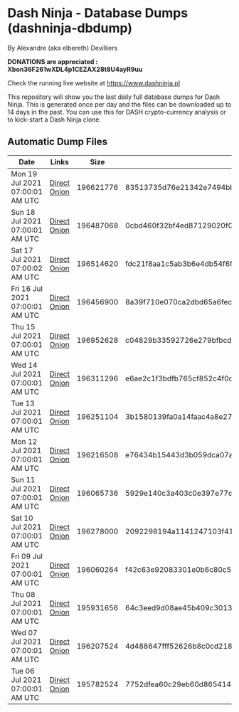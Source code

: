# Dash Ninja - Database Dumps (dashninja-dbdump)
By Alexandre (aka elbereth) Devilliers

**DONATIONS are appreciated : Xbon36F261wXDL4p1CEZAX28t8U4ayR9uu**

Check the running live website at https://www.dashninja.pl

This repository will show you the last daily full database dumps for Dash Ninja. This is generated once per day and the files can be downloaded up to 14 days in the past.
You can use this for DASH crypto-currency analysis or to kick-start a Dash Ninja clone.


## Automatic Dump Files
| Date | Links | Size | SHA256 |
|--|--|--|--|
| Mon 19 Jul 2021 07:00:01 AM UTC | [Direct](https://oshi.at/thqcuJ) [Onion](http://oshiatwowvdbshka.onion/thqcuJ) | 196621776 | 83513735d76e21342e7494bb1a0631db533f56221e1930a3c5712e44bcbc6309 | 
| Sun 18 Jul 2021 07:00:01 AM UTC | [Direct](https://oshi.at/nSeALJ) [Onion](http://oshiatwowvdbshka.onion/nSeALJ) | 196487068 | 0cbd460f32bf4ed87129020f05d286da21eb0bc887598c044dde81695f5e44b6 | 
| Sat 17 Jul 2021 07:00:02 AM UTC | [Direct](https://oshi.at/jpEWEP) [Onion](http://oshiatwowvdbshka.onion/jpEWEP) | 196514620 | fdc21f8aa1c5ab3b6e4db54f6fb68056af131080fae735fe02b97bc19950d436 | 
| Fri 16 Jul 2021 07:00:01 AM UTC | [Direct](https://oshi.at/DcYxjF) [Onion](http://oshiatwowvdbshka.onion/DcYxjF) | 196456900 | 8a39f710e070ca2dbd65a6fecd838991cb28faa23e008b0feb1de86802b3df22 | 
| Thu 15 Jul 2021 07:00:01 AM UTC | [Direct](https://oshi.at/fcvFUh) [Onion](http://oshiatwowvdbshka.onion/fcvFUh) | 196952628 | c04829b33592726e279bfbcd61fc6b42307620264ba1ad85d7bd6fab79aac113 | 
| Wed 14 Jul 2021 07:00:01 AM UTC | [Direct]() [Onion]() | 196311296 | e6ae2c1f3bdfb765cf852c4f0defdb9c8dd3f0428ace93bc056ed492ad69c66d | 
| Tue 13 Jul 2021 07:00:01 AM UTC | [Direct]() [Onion]() | 196251104 | 3b1580139fa0a14faac4a8e277ed846502d26cb4803e79056f5164aef32dc52b | 
| Mon 12 Jul 2021 07:00:01 AM UTC | [Direct]() [Onion]() | 196216508 | e76434b15443d3b059dca07a5bb74f07fd5ae877238d9e59e92e6f39500fcfd3 | 
| Sun 11 Jul 2021 07:00:01 AM UTC | [Direct]() [Onion]() | 196065736 | 5929e140c3a403c0e397e77dcda2a57eb5a5a36adc784444af74d94658b1c5ae | 
| Sat 10 Jul 2021 07:00:01 AM UTC | [Direct](https://oshi.at/nyFHAW) [Onion](http://oshiatwowvdbshka.onion/nyFHAW) | 196278000 | 2092298194a1141247103f41477d9e9e9ff4398df0c3928b867fe5d5b2d71390 | 
| Fri 09 Jul 2021 07:00:01 AM UTC | [Direct](https://oshi.at/jGScbX) [Onion](http://oshiatwowvdbshka.onion/jGScbX) | 196060264 | f42c63e92083301e0b6c80c5aa57a670b288a3568c08c694d71640c33efe90aa | 
| Thu 08 Jul 2021 07:00:01 AM UTC | [Direct](https://oshi.at/NnTkxf) [Onion](http://oshiatwowvdbshka.onion/NnTkxf) | 195931656 | 64c3eed9d08ae45b409c3013da650a34487ca92ddf3cc63cead4b0e0eda78991 | 
| Wed 07 Jul 2021 07:00:01 AM UTC | [Direct](https://oshi.at/tzykUC) [Onion](http://oshiatwowvdbshka.onion/tzykUC) | 196207524 | 4d488647fff52626b8c0cd218f0efd8f4c190bde70e95a2dacedb015ea7d4cf1 | 
| Tue 06 Jul 2021 07:00:01 AM UTC | [Direct](https://oshi.at/qHJEuw) [Onion](http://oshiatwowvdbshka.onion/qHJEuw) | 195782524 | 7752dfea60c29eb60d8654146185fb7c49664643d533e5d7c40cb6eb5837eed0 | 
